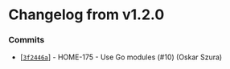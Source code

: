 # Changelog from v1.2.0
### Commits
* [[`3f2446a`](http://github.com/smart-evolution/smarthome-server/commit/3f2446aea6bf05099c7132e58ed3b8127087a7c0)] - HOME-175 - Use Go modules (#10) (Oskar Szura)